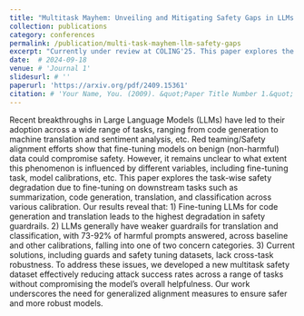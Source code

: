 ```yaml
---
title: "Multitask Mayhem: Unveiling and Mitigating Safety Gaps in LLMs Fine-tuning"
collection: publications
category: conferences
permalink: /publication/multi-task-mayhem-llm-safety-gaps
excerpt: "Currently under review at COLING'25. This paper explores the task-wise safety degradation due to fine-tuning on downstream tasks such as summarization, code generation, translation, and classification across various calibration."
date:  # 2024-09-18
venue: # 'Journal 1'
slidesurl: # ''
paperurl: 'https://arxiv.org/pdf/2409.15361'
citation: # 'Your Name, You. (2009). &quot;Paper Title Number 1.&quot; <i>Journal 1</i>. 1(1).'
---
```


Recent breakthroughs in Large Language Models (LLMs) have led to their adoption across a wide range of tasks, ranging from code generation to machine translation and sentiment analysis, etc. Red teaming/Safety alignment efforts show that fine-tuning models on benign (non-harmful) data could compromise safety. However, it remains unclear to what extent this phenomenon is influenced by different variables, including fine-tuning task, model calibrations, etc. This paper explores the task-wise safety degradation due to fine-tuning on downstream tasks such as summarization, code generation, translation, and classification across various calibration. Our results reveal that: 1) Fine-tuning LLMs for code generation and translation leads to the highest degradation in safety guardrails. 2) LLMs generally have weaker guardrails for translation and classification, with 73-92% of harmful prompts answered, across baseline and other calibrations, falling into one of two concern categories. 3) Current solutions, including guards and safety tuning datasets, lack cross-task robustness. To address these issues, we developed a new multitask safety dataset effectively reducing attack success rates across a range of tasks without compromising the model’s overall helpfulness. Our work underscores the need for generalized alignment measures to ensure safer and more robust models.
